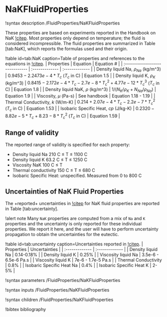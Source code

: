 # NaKFluidProperties

!syntax description /FluidProperties/NaKFluidProperties

These properties are based on experiments reported in the Handbook on NaK [!citep](NaKHandbook).
Most properties only depend on temperature; the fluid is considered incompressible.
The fluid properties are summarized in Table [tab:NaK], which reports the formulas used and their origin.

!table id=tab:NaK caption=Table of properties and references to the equations in [!citep](NaKHandbook).
| Properties                     | Equation       | Equation # |
| :----------------------------- | :------------- | :------------- |
| Density liquid Na, $\rho_{Na}$ (kg/m^3)       | $0.9453 - 2.2473e-4 * T_c$ ($T_c$ in C) | Equation 1.5 |
| Density liquid K, $\rho_K$ (kg/m^3)       | $0.8415 - 2.172e-4 * T_c - 2.7e-8 * T_c^2 + 4.77e-12 * T_c^3$ ($T_c$ in C) | Equation 1.8  |
| Density liquid NaK, $\rho$ (kg/m^3)       | $1 / (N_K / \rho_K + N_{Na} / \rho_{Na})$ | Equation 1.9 |
| Viscosity, $\mu$ (Pa-s)        | See handbook | Equation 1.18 - 1.19  |
| Thermal Conductivity, $k$ (W/m-K)        | $0.214 + 2.07e-4 * T_c - 2.2e-7 * T_c^2$ ($T_c$ in C) | Equation 1.53  |
| Isobaric Specific Heat, $cp$ (J/kg-K)    | $0.2320 - 8.82e-5 * T_c + 8.23-8 * T_c^2$ ($T_c$ in C) | Equation 1.59 |


## Range of validity

The reported range of validity is specified for each property:

- Density liquid Na 210 C $\le$ T $\le$ 1100 C
- Density liquid K 63.2 C $\le$ T $\le$ 1250 C
- Viscosity NaK 100 C $\le$ T
- Thermal conductivity 150 C $\le$ T $\le$ 680 C
- Isobaric Specific Heat: unspecified. Measured from 0 to 800 C


## Uncertainties of NaK Fluid Properties

The +reported+ uncertainties in [!citep](NaKHandbook) for NaK fluid properties are reported in Table [tab:uncertainty].

!alert note
Many `NaK` properties are computed from a mix of `Na` and `K` properties and the uncertainty is only reported for these individual properties. We report it here, and the user will have to perform uncertainty propagation to obtain the uncertainties for the eutectic.

!table id=tab:uncertainty caption=Uncertainties reported in [!citep](NaKHandbook).
| Properties | Uncertainties |
| :------------- | :------------- |
| Density liquid Na | 0.14-0.18% |
| Density liquid K | 0.25% |
| Viscosity liquid Na | 3.5e-6 - 6.5e-6 Pa.s |
| Viscosity liquid K | 7e-6 - 1.7e-5 Pa.s |
| Thermal Conductivity | 0.8% |
| Isobaric Specific Heat Na | 0.4% |
| Isobaric Specific Heat K | 2-5% |

!syntax parameters /FluidProperties/NaKFluidProperties

!syntax inputs /FluidProperties/NaKFluidProperties

!syntax children /FluidProperties/NaKFluidProperties

!bibtex bibliography
